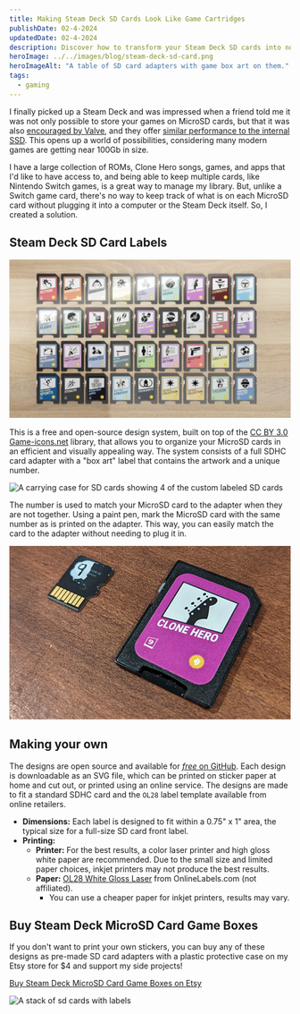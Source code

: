 ```yaml
---
title: Making Steam Deck SD Cards Look Like Game Cartridges
publishDate: 02-4-2024
updatedDate: 02-4-2024
description: Discover how to transform your Steam Deck SD cards into nostalgic game cartridges with this free and open-source design system.
heroImage: ../../images/blog/steam-deck-sd-card.png
heroImageAlt: "A table of SD card adapters with game box art on them."
tags:
  - gaming
---
```


I finally picked up a Steam Deck and was impressed when a friend told me it was not only possible to store your games on MicroSD cards, but that it was also [encouraged by Valve](https://twitter.com/lawrenceyang/status/1416485869091913728), and they offer [similar performance to the internal SSD](https://www.pcgamer.com/first-tests-show-steam-deck-sd-card-speed-rivals-the-ssd/). This opens up a world of possibilities, considering many modern games are getting near 100Gb in size.

I have a large collection of ROMs, Clone Hero songs, games, and apps that I'd like to have access to, and being able to keep multiple cards, like Nintendo Switch games, is a great way to manage my library. But, unlike a Switch game card, there's no way to keep track of what is on each MicroSD card without plugging it into a computer or the Steam Deck itself. So, I created a solution.

## Steam Deck SD Card Labels

![A table of SD card adapters with game box art on them.](../../images/blog/steam-deck-cards-top.png)

This is a free and open-source design system, built on top of the [CC BY 3.0 Game-icons.net](https://game-icons.net/) library, that allows you to organize your MicroSD cards in an efficient and visually appealing way. The system consists of a full SDHC card adapter with a "box art" label that contains the artwork and a unique number.

![A carrying case for SD cards showing 4 of the custom labeled SD cards](../../images/blog/sd-card-wallet.png)

The number is used to match your MicroSD card to the adapter when they are not together. Using a paint pen, mark the MicroSD card with the same number as is printed on the adapter. This way, you can easily match the card to the adapter without needing to plug it in.

![An SD card adapter next to the MicroSD card showing the same number on both](../../images/blog/sd-card-label-9-pen.png)

## Making your own

The designs are open source and available for [_free_ on GitHub](https://github.com/TechSquidTV/steam-deck-card-labels). Each design is downloadable as an SVG file, which can be printed on sticker paper at home and cut out, or printed using an online service. The designs are made to fit a standard SDHC card and the `OL28` label template available from online retailers.

- **Dimensions:** Each label is designed to fit within a 0.75" x 1" area, the typical size for a full-size SD card front label.
- **Printing:**
  - **Printer:** For the best results, a color laser printer and high gloss white paper are recommended. Due to the small size and limited paper choices, inkjet printers may not produce the best results.
  - **Paper:** [OL28 White Gloss Laser](https://www.onlinelabels.com/products/ol28) from OnlineLabels.com (not affiliated).
    - You can use a cheaper paper for inkjet printers, results may vary.

## Buy Steam Deck MicroSD Card Game Boxes

If you don't want to print your own stickers, you can buy any of these designs as pre-made SD card adapters with a plastic protective case on my Etsy store for $4 and support my side projects!

[Buy Steam Deck MicroSD Card Game Boxes on Etsy](https://www.etsy.com/listing/1671796721/steam-deck-microsd-card-game-boxes)

![A stack of sd cards with labels](../../images/blog/sd-cards-with-labels.png)
